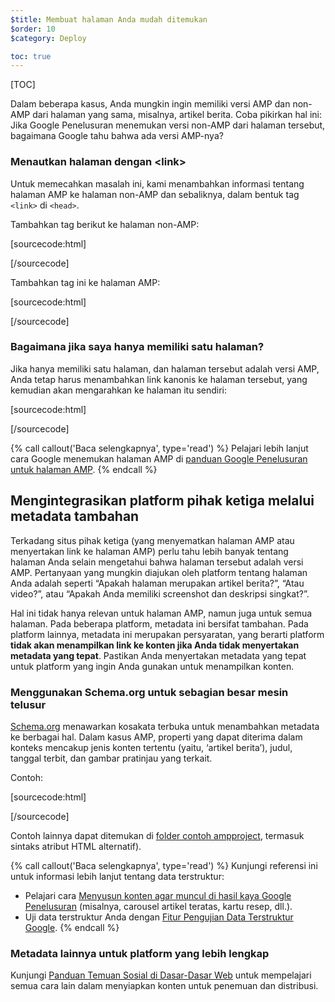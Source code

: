 ```yaml
---
$title: Membuat halaman Anda mudah ditemukan
$order: 10
$category: Deploy

toc: true
---
```

[TOC]


Dalam beberapa kasus, Anda mungkin ingin memiliki versi AMP dan non-AMP dari halaman yang sama, misalnya, artikel berita. Coba pikirkan hal ini: Jika Google Penelusuran menemukan versi non-AMP dari halaman tersebut, bagaimana Google tahu bahwa ada versi AMP-nya?

### Menautkan halaman dengan &lt;link&gt;

Untuk memecahkan masalah ini, kami menambahkan informasi tentang halaman AMP ke halaman non-AMP dan sebaliknya, dalam bentuk tag `<link>` di `<head>`.

Tambahkan tag berikut ke halaman non-AMP:

[sourcecode:html]
<link rel="amphtml" href="https://www.example.com/url/to/amp/document.html">
[/sourcecode]

Tambahkan tag ini ke halaman AMP:

[sourcecode:html]
<link rel="canonical" href="https://www.example.com/url/to/full/document.html">
[/sourcecode]

### Bagaimana jika saya hanya memiliki satu halaman?

Jika hanya memiliki satu halaman, dan halaman tersebut adalah versi AMP, Anda tetap harus menambahkan link kanonis ke halaman tersebut, yang kemudian akan mengarahkan ke halaman itu sendiri:

[sourcecode:html]
<link rel="canonical" href="https://www.example.com/url/to/amp/document.html">
[/sourcecode]

{% call callout('Baca selengkapnya', type='read') %}
Pelajari lebih lanjut cara Google menemukan halaman AMP di [panduan Google Penelusuran untuk halaman AMP](https://support.google.com/webmasters/answer/6340290).
{% endcall %}

## Mengintegrasikan platform pihak ketiga melalui metadata tambahan

Terkadang situs pihak ketiga (yang menyematkan halaman AMP atau menyertakan link ke halaman AMP) perlu tahu lebih banyak tentang halaman Anda selain mengetahui bahwa halaman tersebut adalah versi AMP. Pertanyaan yang mungkin diajukan oleh platform tentang halaman Anda adalah seperti “Apakah halaman merupakan artikel berita?”, “Atau video?”, atau “Apakah Anda memiliki screenshot dan deskripsi singkat?”.

Hal ini tidak hanya relevan untuk halaman AMP, namun juga untuk semua halaman. Pada beberapa platform, metadata ini bersifat tambahan. Pada platform lainnya, metadata ini merupakan persyaratan, yang berarti platform **tidak akan menampilkan link ke konten jika Anda tidak menyertakan metadata yang tepat**. Pastikan Anda menyertakan metadata yang tepat untuk platform yang ingin Anda gunakan untuk menampilkan konten.

### Menggunakan Schema.org untuk sebagian besar mesin telusur

[Schema.org](http://schema.org/) menawarkan kosakata terbuka untuk menambahkan metadata ke berbagai hal. Dalam kasus AMP, properti yang dapat diterima dalam konteks mencakup jenis konten tertentu (yaitu, ‘artikel berita’), judul, tanggal terbit, dan gambar pratinjau yang terkait.

Contoh:

[sourcecode:html]
<script type="application/ld+json">
  {
    "@context": "http://schema.org",
    "@type": "NewsArticle",
    "mainEntityOfPage": "http://cdn.ampproject.org/article-metadata.html",
    "headline": "Lorem Ipsum",
    "datePublished": "1907-05-05T12:02:41Z",
    "dateModified": "1907-05-05T12:02:41Z",
    "description": "The Catiline Orations continue to beguile engineers and designers alike -- but can it stand the test of time?",
    "author": {
      "@type": "Person",
      "name": "Jordan M Adler"
    },
    "publisher": {
      "@type": "Organization",
      "name": "Google",
      "logo": {
        "@type": "ImageObject",
        "url": "http://cdn.ampproject.org/logo.jpg",
        "width": 600,
        "height": 60
      }
    },
    "image": {
      "@type": "ImageObject",
      "url": "http://cdn.ampproject.org/leader.jpg",
      "height": 2000,
      "width": 800
    }
  }
</script>
[/sourcecode]

Contoh lainnya dapat ditemukan di [folder contoh ampproject](https://github.com/ampproject/amphtml/tree/master/examples/metadata-examples), termasuk sintaks atribut HTML alternatif).

{% call callout('Baca selengkapnya', type='read') %} Kunjungi referensi ini untuk informasi lebih lanjut tentang data terstruktur:

* Pelajari cara [Menyusun konten agar muncul di hasil kaya Google Penelusuran](https://developers.google.com/search/docs/guides/mark-up-content) (misalnya, carousel artikel teratas, kartu resep, dll.).
* Uji data terstruktur Anda dengan [Fitur Pengujian Data Terstruktur Google](https://developers.google.com/structured-data/testing-tool/).
{% endcall %}

### Metadata lainnya untuk platform yang lebih lengkap

Kunjungi [Panduan Temuan Sosial di Dasar-Dasar Web](https://developers.google.com/web/fundamentals/discovery-and-monetization/social-discovery/) untuk mempelajari semua cara lain dalam menyiapkan konten untuk penemuan dan distribusi.
 
 
